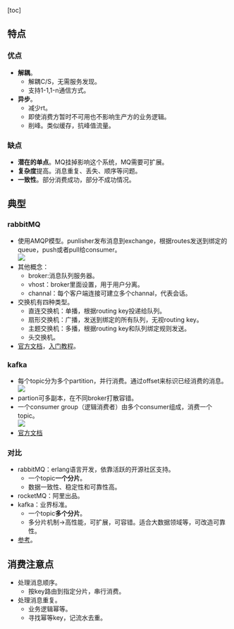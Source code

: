[toc]
## 特点 ##
### 优点 ###
- **解耦**。
  - 解耦C/S，无需服务发现。
  - 支持1-1,1-n通信方式。
- **异步**。
  - 减少rt。
  - 即使消费方暂时不可用也不影响生产方的业务逻辑。
  - 削峰。类似缓存，抗峰值流量。

### 缺点 ###
- **潜在的单点**。MQ挂掉影响这个系统，MQ需要可扩展。
- **复杂度**提高。消息重复、丢失、顺序等问题。
- **一致性**。部分消费成功，部分不成功情况。

## 典型 ##
### rabbitMQ ###
- 使用AMQP模型。punlisher发布消息到exchange，根据routes发送到绑定的queue，push或者pull给consumer。<br>![](https://www.rabbitmq.com/img/tutorials/intro/hello-world-example-routing.png)
- 其他概念：
  - broker:消息队列服务器。
  - vhost：broker里面设置，用于用户分离。
  - channal：每个客户端连接可建立多个channal，代表会话。
- 交换机有四种类型。
  - 直连交换机：单播，根据routing key投递给队列。
  - 扇形交换机：广播，发送到绑定的所有队列，无视routing key。
  - 主题交换机：多播，根据routing key和队列绑定规则发送。
  - 头交换机。 
- [官方文档](http://rabbitmq.mr-ping.com/AMQP/AMQP_0-9-1_Model_Explained.html)，[入门教程](https://www.jianshu.com/p/dae5bbed39b1)。

### kafka ###
- 每个topic分为多个partition，并行消费。通过offset来标识已经消费的消息。<br>![](http://kafka.apachecn.org/10/images/log_anatomy.png)
- partion可多副本，在不同broker打散容错。
- 一个consumer group（逻辑消费者）由多个consumer组成，消费一个topic。<br>![](http://kafka.apachecn.org/10/images/consumer-groups.png)
- [官方文档](http://kafka.apachecn.org/intro.html)

### 对比 ###
- rabbitMQ：erlang语言开发，依靠活跃的开源社区支持。
  - 一个topic**一个分片**。
  - 数据一致性、稳定性和可靠性高。 
- rocketMQ：阿里出品。
- kafka：业界标准。
  - 一个topic**多个分片**。
  - 多分片机制->高性能，可扩展，可容错。适合大数据领域等，可改造可靠性。
- [参考](https://segmentfault.com/a/1190000016376216)。

## 消费注意点 ##
- 处理消息顺序。
  - 按key路由到指定分片，串行消费。
- 处理消息重复。
  - 业务逻辑幂等。
  - 寻找幂等key，记流水去重。